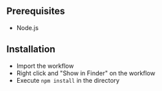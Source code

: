 ## Prerequisites
* Node.js

## Installation
* Import the workflow
* Right click and "Show in Finder" on the workflow
* Execute `npm install` in the directory

